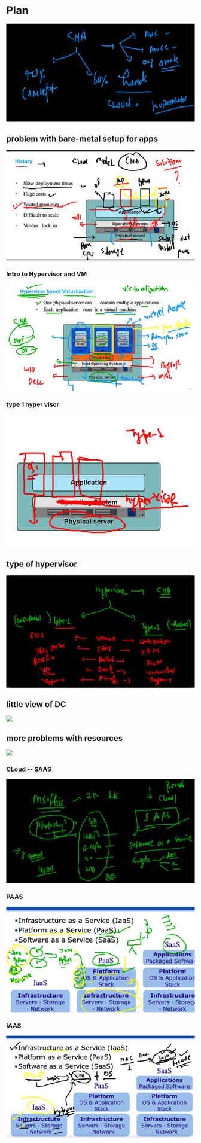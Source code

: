 # Plan 

<img src="plan.png">

## problem with bare-metal setup for apps

<img src="bare.png">


### Intro to Hypervisor and VM 

<img src="hyper.png">

### type 1 hyper visor 

<img src="t1.png">

## type of hypervisor 

<img src="hypert.png">

## little view of DC 

<img src="dc.png">

## more problems with resources 

<img src="prob1.png">

### CLoud -- SAAS 

<img src="saas.png">


### PAAS

<img src="paas.png">

### IAAS 

<img src="IAAS.png">

